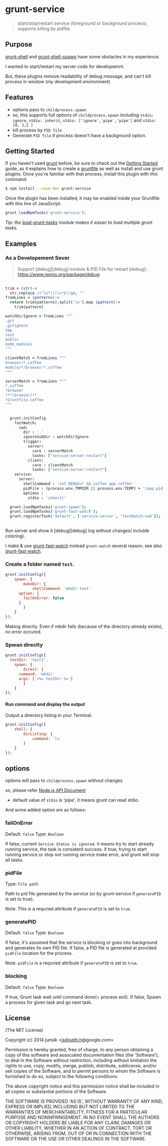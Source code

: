 # grunt-service

> start/stop/restart service (foreground or background process), supports killing by pidfile.

## Purpose

[grunt-shell][sh] and [grunt-shell-spawn][sp] have some obstacles in my experience. 

I wanted to start/restart my server code for developemnt.

But, these plugins remove readability of debug message, and can't kill process in window (my development environment)


## Features

* options pass to `childprocess.spawn`
* so, this supports full options of `childprocess.spawn` including `stdio: ignore`, `stdio: inherit`, `stdio: ['ignore','pipe','pipe']` and `stdio: [0, 1,2 ]`  
* kill process by `PID file`
* Generate `PID file` if process doesn't have a background option.


 
## Getting Started

If you haven't used [grunt][] before, be sure to check out the [Getting Started][] guide, as it explains how to create a [gruntfile][Getting Started] as well as install and use grunt plugins. Once you're familiar with that process, install this plugin with this command:

```bash
$ npm install --save-dev grunt-service
```

Once the plugin has been installed, it may be enabled inside your Gruntfile with this line of JavaScript:

```js
grunt.loadNpmTasks('grunt-service');
```

*Tip: the [load-grunt-tasks](https://github.com/sindresorhus/load-grunt-tasks) module makes it easier to load multiple grunt tasks.*

[grunt]: http://gruntjs.com
[Getting Started]: https://github.com/gruntjs/grunt/wiki/Getting-started


## Examples


### As a Developement Sever 
> Support [debug][debug] module & PID File for restart
[debug]: https://www.npmjs.org/package/debug

```coffee
    
trim = (str)->
  str.replace /(^\s*)|(\s*$)/gm, ""
fromLines = (patterns)->
  return trim(patterns).split('\n').map (pattern)->
    trim(pattern)

watchDirIgnore = fromLines """ 
.git
.gitignore
tmp
test
public
node_modules 
""" 

clientMatch = fromLines """
browser/*.coffee
module/*/browser/*.coffee
""" 

serverMatch = fromLines """
*.coffee
!browser
!**/browser/**
!Gruntfile.coffee 
"""


  grunt.initConfig   
    fastWatch:   
      cwd:
        dir : '.'
        ignoreSubDir : watchDirIgnore 
        trigger:
          server:  
            care : serverMatch
            tasks: ["service:server:restart"]
          client: 
            care : clientMatch    
            tasks: ["service:server:restart"]
    service: 
      server: 
        shellCommand : 'set DEBUG=* && coffee app.coffee'
        pidFile : (process.env.TMPDIR || process.env.TEMP) + '/app.pid'  
        options :
          stdio : 'inherit'

  grunt.loadNpmTasks('grunt-spawn');
  grunt.loadNpmTasks('grunt-fast-watch'); 
  grunt.registerTask('default', ['service:server', 'fastWatch:cwd']);
  
```

Run server and show it [debug][debug]  log without changes( inclulde coloring).

I make & use [grunt-fast-watch][grunt-fast-watch] instead `grunt-watch` several reason. see also [grunt-fast-watch][grunt-fast-watch].

[grunt-fast-watch]:  https://www.npmjs.org/package/grunt-fast-watch


### Create a folder named `test`.

```js
grunt.initConfig({
	spawn: {
		makeDir: {
			shellCommand: 'mkdir test'
      option: {
        failOnError: false
      }
		}
	}
});
```
Making direcity.
Even if mkdir fails (because of the directory already exists), no error occured.


### Spwan direclty 

```js
grunt.initConfig({
  testDir: 'test3',
	spawn: {
		direct: {
      command: 'mkdir'
      args: ['<%= testDir %>']
		}
	}
});
```


#### Run command and display the output

Output a directory listing in your Terminal.

```js
grunt.initConfig({
	shell: {
		dirListing: {
			command: 'ls'
		}
	}
});
``` 


## options
	
options will pass to `childprocess.spawn` without changes

so, please refer [Node.js API Document](http://www.nodejs.org/api/child_process.html#child_process_child_process_spawn_command_args_options)

-  default value of `stdio` is 'pipe', it means grunt can read stdio.

And some added option are as follows:


### failOnError
 
Default: `false`
Type: `Boolean`

If false, current `Service Status is ignored`. it means try to start already running service, the task is considerd success. 
if true, trying to start running service or stop not running service make error, and grunt will stop all tasks.

### pidFile
Type: `File path`

Path to pid file generated by the service (or by grunt-service if `generatePID` is set to true).

Note: This is a requried attribute if `generatePID` is set to `true`.

### generatePID

Default: `false`
Type: `Boolean`

If false, it's assumed that the service is blocking or goes into background and generates its own PID file.
If false, a PID file is generated at provided `pidFile` location for the process.

Note: `pidFile` is a requried attribute if `generatePID` is set to `true`.
 
### blocking 

Default: `false`
Type: `Boolean`

If true, Grunt task wait until command done(= process exit).
If false, Spawn a process for given task and go next task.  

## License

(The MIT License)

Copyright (c) 2014 junsik &lt;js@seth.h@google.com&gt;

Permission is hereby granted, free of charge, to any person obtaining
a copy of this software and associated documentation files (the
'Software'), to deal in the Software without restriction, including
without limitation the rights to use, copy, modify, merge, publish,
distribute, sublicense, and/or sell copies of the Software, and to
permit persons to whom the Software is furnished to do so, subject to
the following conditions:

The above copyright notice and this permission notice shall be
included in all copies or substantial portions of the Software.

THE SOFTWARE IS PROVIDED 'AS IS', WITHOUT WARRANTY OF ANY KIND,
EXPRESS OR IMPLIED, INCLUDING BUT NOT LIMITED TO THE WARRANTIES OF
MERCHANTABILITY, FITNESS FOR A PARTICULAR PURPOSE AND NONINFRINGEMENT.
IN NO EVENT SHALL THE AUTHORS OR COPYRIGHT HOLDERS BE LIABLE FOR ANY
CLAIM, DAMAGES OR OTHER LIABILITY, WHETHER IN AN ACTION OF CONTRACT,
TORT OR OTHERWISE, ARISING FROM, OUT OF OR IN CONNECTION WITH THE
SOFTWARE OR THE USE OR OTHER DEALINGS IN THE SOFTWARE.


[sh]: https://github.com/sindresorhus/grunt-shell 
[sp]: https://github.com/cri5ti/grunt-shell-spawn
